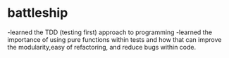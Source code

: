 # battleship

-learned the TDD (testing first) approach to programming
-learned the importance of using pure functions within tests and how that can improve the modularity,easy of refactoring, and reduce bugs within code.
